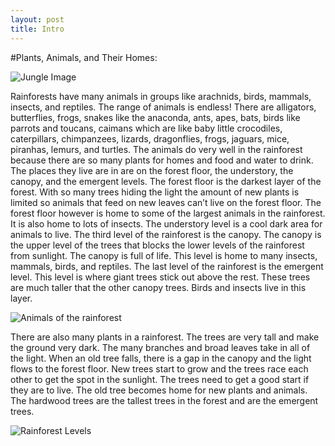 ```yaml
---
layout: post
title: Intro
---
```


#Plants, Animals, and Their Homes:

![Jungle Image](http://brian-nelson.github.io/EBNBiome/images/jungle.png)

Rainforests have many animals in groups like arachnids, birds, mammals, insects, and reptiles. The range of animals is endless! There are alligators, butterflies, frogs, snakes like the anaconda, ants, apes, bats, birds like parrots and toucans, caimans which are like baby little crocodiles, caterpillars, chimpanzees, lizards, dragonflies, frogs, jaguars, mice, piranhas, lemurs, and turtles. The animals do very well in the rainforest because there are so many plants for homes and food and water to drink. The places they live are in are on the forest floor, the understory, the canopy, and the emergent levels. The forest floor is the darkest layer of the forest. With so many trees hiding the light the amount of new plants is limited so animals that feed on new leaves can’t live on the forest floor. The forest floor however is home to some of the largest animals in the rainforest. It is also home to lots of insects. The understory level is a cool dark area for animals to live. The third level of the rainforest is the canopy. The canopy is the upper level of the trees that blocks the lower levels of the rainforest from sunlight. The canopy is full of life. This level is home to many insects, mammals, birds, and reptiles. The last level of the rainforest is the emergent level. This level is where giant trees stick out above the rest. These trees are much taller that the other canopy trees. Birds and insects live in this layer.

![Animals of the rainforest](http://brian-nelson.github.io/EBNBiome/images/animals.png)
	
There are also many plants in a rainforest. The trees are very tall and make the ground very dark. The many branches and broad leaves take in all of the light. When an old tree falls, there is a gap in the canopy and the light flows to the forest floor. New trees start to grow and the trees race each other to get the spot in the sunlight. The trees need to get a good start if they are to live. The old tree becomes home for new plants and animals. The hardwood trees are the tallest trees in the forest and are the emergent trees. 

![Rainforest Levels](http://brian-nelson.github.io/EBNBiome/images/Canopy.png)